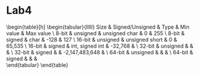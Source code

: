 Lab4
====


\begin{table}[h]
\begin{tabular}{lllll}
Size   & Signed/Unsigned & Type            & Min value      & Max value \\
8-bit  & unsigned        & unsigned char   & 0              & 255       \\
8-bit  & signed          & char            & -128           & 127       \\
16-bit & unsigned        & unsigned short  & 0              & 65,535    \\
16-bit & signed          & int, signed int & -32,768        &           \\
32-bit & unsigned        &                 &                &           \\
32-bit & signed          &                 & -2,147,483,648 &           \\
64-bit & unsigned        &                 &                &           \\
64-bit & signed          &                 &                &          
\end{tabular}
\end{table}
